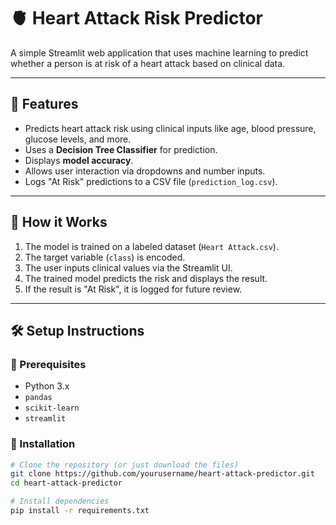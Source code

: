 # 🫀 Heart Attack Risk Predictor

A simple Streamlit web application that uses machine learning to predict whether a person is at risk of a heart attack based on clinical data.

---

## 🚀 Features

- Predicts heart attack risk using clinical inputs like age, blood pressure, glucose levels, and more.
- Uses a **Decision Tree Classifier** for prediction.
- Displays **model accuracy**.
- Allows user interaction via dropdowns and number inputs.
- Logs "At Risk" predictions to a CSV file (`prediction_log.csv`).

---

## 🧠 How it Works

1. The model is trained on a labeled dataset (`Heart Attack.csv`).
2. The target variable (`class`) is encoded.
3. The user inputs clinical values via the Streamlit UI.
4. The trained model predicts the risk and displays the result.
5. If the result is "At Risk", it is logged for future review.

---

## 🛠️ Setup Instructions

### 🔹 Prerequisites
- Python 3.x
- `pandas`
- `scikit-learn`
- `streamlit`

### 🔹 Installation

```bash
# Clone the repository (or just download the files)
git clone https://github.com/yourusername/heart-attack-predictor.git
cd heart-attack-predictor

# Install dependencies
pip install -r requirements.txt

